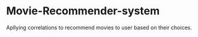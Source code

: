 # Movie-Recommender-system
Apllying correlations to recommend movies to user based on their choices.
